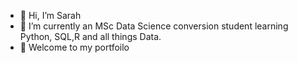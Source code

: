 - 👋 Hi, I’m Sarah
- 🌱 I’m currently  an MSc Data Science conversion student learning Python, SQL,R and all things Data. 
- 💞️ Welcome to my portfoilo 

<!---
is a ✨ special ✨ repository because its `README.md` (this file) appears on your GitHub profile.
You can click the Preview link to take a look at your changes.
--->
